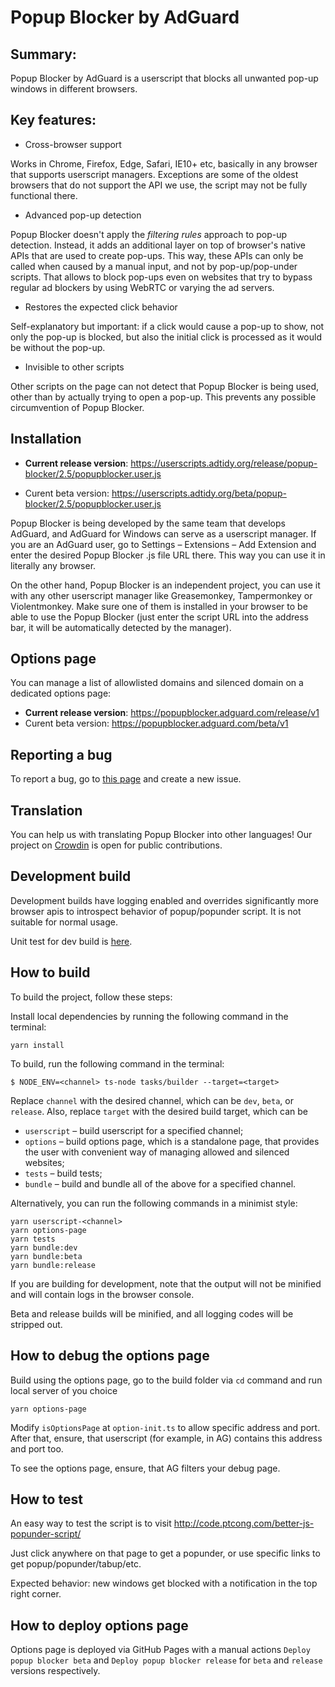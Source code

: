 # Popup Blocker by AdGuard

## Summary:

Popup Blocker by AdGuard is a userscript that blocks all unwanted pop-up windows in different browsers.

## Key features:

- Cross-browser support

Works in Chrome, Firefox, Edge, Safari, IE10+ etc, basically in any browser that supports userscript managers. Exceptions are some of the oldest browsers that do not support the API we use, the script may not be fully functional there.

- Advanced pop-up detection

Popup Blocker doesn't apply the _filtering rules_ approach to pop-up detection. Instead, it adds an additional layer on top of browser's native APIs that are used to create pop-ups. This way, these APIs can only be called when caused by a manual input, and not by pop-up/pop-under scripts. That allows to block pop-ups even on websites that try to bypass regular ad blockers by using WebRTC or varying the ad servers.

- Restores the expected click behavior

Self-explanatory but important: if a click would cause a pop-up to show, not only the pop-up is blocked, but also the initial click is processed as it would be without the pop-up.

- Invisible to other scripts

Other scripts on the page can not detect that Popup Blocker is being used, other than by actually trying to open a pop-up. This prevents any possible circumvention of Popup Blocker.

## Installation

- **Current release version**: https://userscripts.adtidy.org/release/popup-blocker/2.5/popupblocker.user.js

- Curent beta version: https://userscripts.adtidy.org/beta/popup-blocker/2.5/popupblocker.user.js

Popup Blocker is being developed by the same team that develops AdGuard, and AdGuard for Windows can serve as a userscript manager. If you are an AdGuard user, go to Settings – Extensions – Add Extension and enter the desired Popup Blocker .js file URL there. This way you can use it in literally any browser.

On the other hand, Popup Blocker is an independent project, you can use it with any other userscript manager like Greasemonkey, Tampermonkey or Violentmonkey. Make sure one of them is installed in your browser to be able to use the Popup Blocker (just enter the script URL into the address bar, it will be automatically detected by the manager).

## Options page

You can manage a list of allowlisted domains and silenced domain on a dedicated options page:
* **Current release version**: https://popupblocker.adguard.com/release/v1
* Curent beta version: https://popupblocker.adguard.com/beta/v1

## Reporting a bug

To report a bug, go to [this page](https://github.com/AdguardTeam/PopupBlocker/issues) and create a new issue.

## Translation

You can help us with translating Popup Blocker into other languages! Our project on [Crowdin](https://adguard.com/kb/miscellaneous/contribute/translate/program/) is open for public contributions.

## Development build

Development builds have logging enabled and overrides significantly more browser apis to introspect behavior of popup/popunder script. It is not suitable for normal usage.

Unit test for dev build is [here](https://popupblocker.adguard.com/release/v1/test/).

## How to build

To build the project, follow these steps:

Install local dependencies by running the following command in the terminal:
```
yarn install
```

To build, run the following command in the terminal:
```
$ NODE_ENV=<channel> ts-node tasks/builder --target=<target>
```

Replace `channel` with the desired channel, which can be `dev`, `beta`, or `release`. Also, replace `target` with the desired build target, which can be
 * `userscript` – build userscript for a specified channel;
 * `options` – build options page, which is a standalone page, that provides the user with convenient way of managing allowed and silenced websites;
 * `tests` – build tests;
 * `bundle` – build and bundle all of the above for a specified channel.

Alternatively, you can run the following commands in a minimist style:

```
yarn userscript-<channel>
yarn options-page
yarn tests
yarn bundle:dev
yarn bundle:beta
yarn bundle:release
```


If you are building for development, note that the output will not be minified and will contain logs in the browser console.

Beta and release builds will be minified, and all logging codes will be stripped out.

## How to debug the options page

Build using the options page, go to the build folder via `cd` command and run local server of you choice

```
yarn options-page
```

Modify `isOptionsPage` at `option-init.ts` to allow specific address and port.
After that, ensure, that userscript (for example, in AG) contains this address and port too.

To see the options page, ensure, that AG filters your debug page.

## How to test

An easy way to test the script is to visit http://code.ptcong.com/better-js-popunder-script/

Just click anywhere on that page to get a popunder, or use specific links to get popup/popunder/tabup/etc.

Expected behavior: new windows get blocked with a notification in the top right corner.

## How to deploy options page

Options page is deployed via GitHub Pages with a manual actions `Deploy popup blocker beta` and `Deploy popup blocker release` for `beta` and `release` versions respectively.
